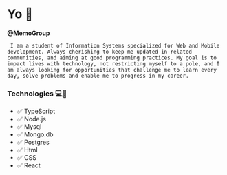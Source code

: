 # Yo 🚀

**@MemoGroup**

`` 
I am a student of Information Systems specialized for Web and Mobile development. Always cherishing to keep me updated in related communities, and aiming at good programming practices. My goal is to impact lives with technology, not restricting myself to a pole, and I am always looking for opportunities that challenge me to learn every day, solve problems and enable me to progress in my career.
`` 
  
  ### Technologies 💻🔌
- ✅ TypeScript
- ✅ Node.js
- ✅ Mysql
- ✅ Mongo.db
- ✅ Postgres
- ✅ Html
- ✅ CSS
- ✅ React




